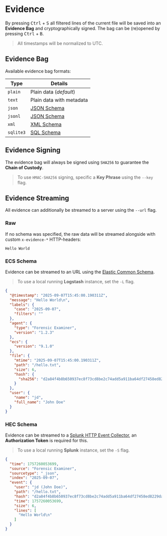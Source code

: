 # Evidence
By pressing <kbd>Ctrl</kbd> + <kbd>S</kbd> all filtered lines of the current file will be saved into an **Evidence Bag** and cryptographically signed. The bag can be (re)opened by pressing <kbd>Ctrl</kbd> + <kbd>B</kbd>.

> All timestamps will be normalized to UTC.

## Evidence Bag
Available evidence bag formats:

| Type      | Details                                          |
|-----------|--------------------------------------------------|
| `plain`   | Plain data (*default*)                           |
| `text`    | Plain data with metadata                         |
| `json`    | [JSON Schema](../../../api/evidence.schema.json) |
| `jsonl`   | [JSON Schema](../../../api/evidence.schema.json) |
| `xml`     | [XML Schema](../../../api/evidence.schema.xsd)   |
| `sqlite3` | [SQL Schema](../../../api/evidence.schema.sql)   |

## Evidence Signing
The evidence bag will always be signed using `SHA256` to guarantee the **Chain of Custody**.

> To use `HMAC-SHA256` signing, specific a **Key Phrase** using the `--key` flag.

## Evidence Streaming
All evidence can additionally be streamed to a server using the `--url` flag.

### Raw
If no schema was specified, the raw data will be streamed alongside with custom `x-evidence-*` HTTP-headers:

```
Hello World
```

### ECS Schema
Evidence can be streamed to an URL using the [Elastic Common Schema](https://www.elastic.co/docs/reference/ecs).

> To use a local running **Logstash** instance, set the `-L` flag.

```json
{
  "@timestamp": "2025-09-07T15:45:00.190311Z",
  "message": "Hello World\n",
  "labels": {
    "case": "2025-09-07",
    "filters": ""
  },
  "agent": {
    "type": "Forensic Examiner",
    "version": "1.2.3"
  },
  "ecs": {
    "version": "9.1.0"
  },
  "file": {
    "mtime": "2025-09-07T15:45:00.190311Z",
    "path": "/hello.txt",
    "size": 6,
    "hash": {
      "sha256": "d2a84f4b8b650937ec8f73cd8be2c74add5a911ba64df27458ed8229da804a26"
    }
  },
  "user": {
    "name": "jd",
    "full_name": "John Doe"
  }
}
```

### HEC Schema
Evidence can be streamed to a [Splunk HTTP Event Collector](https://docs.splunk.com/Documentation/Splunk/latest/RESTREF/RESTinput), an **Authorization Token** is required for this.

> To use a local running **Splunk** instance, set the `-S` flag.

```json
{
  "time": 1757260053699,
  "source": "Forensic Examiner",
  "sourcetype": "_json",
  "index": "2025-09-07",
  "event": {
    "user": "jd (John Doe)",
    "path": "/hello.txt",
    "hash": "d2a84f4b8b650937ec8f73cd8be2c74add5a911ba64df27458ed8229da804a26",
    "time": 1757260053699,
    "size": 6,
    "lines": [
      "Hello World\n"
    ]
  }
}
```
